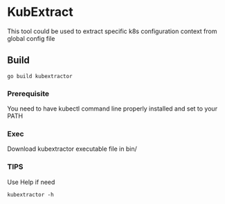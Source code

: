 # KubExtract

This tool could be used to extract specific k8s configuration context from global config file

## Build

```
go build kubextractor
```

### Prerequisite

You need to have kubectl command line properly installed and set to your PATH

### Exec

Download kubextractor executable file in bin/

### TIPS

Use Help if need

```
kubextractor -h
```

